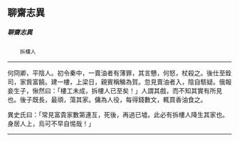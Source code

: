 

## 聊齋志異

##### 聊齋志異
　　`拆樓人`

* * *

何冏卿，平陰人。初令秦中，一賣油者有薄罪，其言戇，何怒，杖殺之。後仕至銓司，家貲富饒。建一樓，上梁日，親賓稱觴為賀。忽見賣油者入，陰自駭疑。俄報妾生子，愀然曰：「樓工未成，拆樓人已至矣！」人謂其戲，而不知其實有所見也。後子既長，最頑，蕩其家。傭為人役，每得錢數文，輒買香油食之。

異史氏曰：「常見富貴家數第連亙，死後，再過已墟。此必有拆樓人降生其家也。身居人上，烏可不早自惕哉！」

* * *


